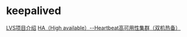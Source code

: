 # keepalived
[LVS项目介绍](http://www.linuxvirtualserver.org/zh/lvs1.html)
[HA（High available）--Heartbeat高可用性集群（双机热备）](https://www.cnblogs.com/wylhome/p/6014628.html)


